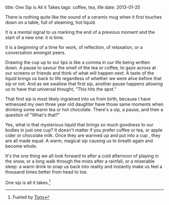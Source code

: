 title: One Sip is All it Takes
tags: coffee, tea, life
date: 2013-01-25

There is nothing quite like the sound of a ceramic mug when it first touches down on a table, full of steaming, hot liquid.

It is a mental signal to us marking the end of a previous moment and the start of a new one: it is time.

It is a beginning of a time for work, of reflection, of relaxation, or a conversation amongst peers.

Drawing the cup up to our lips is like a comma in our life being written down. A pause to savour the smell of the tea or coffee, to gaze across at our screens or friends and think of what will happen next. A taste of the liquid brings us back to life regardless of whether we were alive before that sip or not. And as we swallow that first sip, another pause happens allowing us to have that universal thought, "This hits the spot."

That first sip is most likely ingrained into us from birth, because I have witnessed my own three year old daughter have those same moments when drinking some warm tea or hot chocolate. There's a sip, a pause, and then a question of "What's that?"

Yes, what is that mysterious liquid that brings so much goodness to our bodies in just one cup? It doesn't matter if you prefer coffee or tea, or apple cider or chocolate milk. Once they are warmed up and put into a cup , they are all made equal. A warm, magical sip causing us to breath again and become whole.

It's the one thing we all look forward to after a cold afternoon of playing in the snow, or a long walk through the mists after a rainfall, or a miserable sleep: a warm drink to snap us back into reality and instantly make us feel a thousand times better from head to toe.

One sip is all it takes.[^1]

[^1]: Fueled by [Tonx](https://tonx.org/178939be "Tonx Coffee")